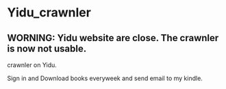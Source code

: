 # Yidu_crawnler
## WORNING: Yidu website are close. The crawnler is now not usable.
crawnler on Yidu.

Sign in and Download books everyweek and send email to my kindle.
